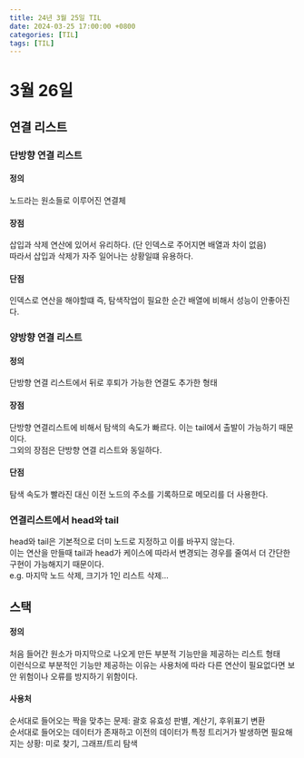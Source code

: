 ```yaml
---
title: 24년 3월 25일 TIL
date: 2024-03-25 17:00:00 +0800
categories: [TIL]
tags: [TIL]  
---
```


# 3월 26일

## 연결 리스트
### 단방향 연결 리스트
#### 정의 
노드라는 원소들로 이루어진 연결체
#### 장점
삽입과 삭제 연산에 있어서 유리하다. (단 인덱스로 주어지면 배열과 차이 없음)  
따라서 삽입과 삭제가 자주 일어나는 상황일떄 유용하다.
#### 단점
인덱스로 연산을 해야할떄 즉, 탐색작업이 필요한 순간 배열에 비해서 성능이 안좋아진다.
### 양방향 연결 리스트
#### 정의
단방향 연결 리스트에서 뒤로 후퇴가 가능한 연결도 추가한 형태
#### 장점
단방향 연결리스트에 비해서 탐색의 속도가 빠르다. 이는 tail에서 출발이 가능하기 때문이다.  
그외의 장점은 단방향 연결 리스트와 동일하다.
#### 단점
탐색 속도가 빨라진 대신 이전 노드의 주소를 기록하므로 메모리를 더 사용한다.
### 연결리스트에서 head와 tail
head와 tail은 기본적으로 더미 노드로 지정하고 이를 바꾸지 않는다.   
이는 연산을 만들때 tail과 head가 케이스에 따라서 변경되는 경우를 줄여서 더 간단한 구현이 가능해지기 때문이다.  
e.g. 마지막 노드 삭제, 크기가 1인 리스트 삭제...

## 스택
#### 정의
처음 들어간 원소가 마지막으로 나오게 만든 부분적 기능만을 제공하는 리스트 형태  
이런식으로 부분적인 기능만 제공하는 이유는 사용처에 따라 다른 연산이 필요없다면 보안 위험이나 오류를 방지하기 위함이다.
#### 사용처
순서대로 들어오는 짝을 맞추는 문제: 괄호 유효성 판별, 계산기, 후위표기 변환  
순서대로 들어오는 데이터가 존재하고 이전의 데이터가 특정 트리거가 발생하면 필요해지는 상황: 미로 찾기, 그래프/트리 탐색